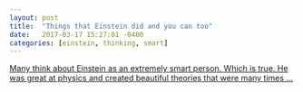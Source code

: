 ```yaml
---
layout: post
title:  "Things that Einstein did and you can too"
date:   2017-03-17 15:27:01 -0400
categories: [einstein, thinking, smart]
---
```


<a href="https://www.linkedin.com/pulse/things-einstein-did-you-can-too-maksim-sundukov/" target="_blank">Many think about Einstein as an extremely smart person. Which is true. He was great at physics and created beautiful theories that were many times ...</a>
